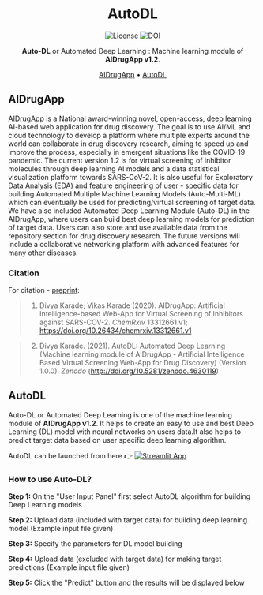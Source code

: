 <h1 align="center">
  AutoDL
</h1>

<p align="center">
  <a href='https://opensource.org/licenses/lgpl-2.1.php'>
    <img src='https://img.shields.io/badge/License-LGPL%202.1-blue.svg' alt='License'/>
  </a>

  <a href="https://zenodo.org/record/4630119#.YFnrc68zbIU">
    <img src="https://zenodo.org/badge/DOI/10.5281/zenodo.4630119.svg" alt="DOI">
  </a>

</p>

<p align="center">
    <b>Auto-DL</b> or Automated Deep Learning : Machine learning module of <b>AIDrugApp v1.2</b>.
</p>

<p align="center">
  <a href="#AIDrugApp">AIDrugApp</a> •
  <a href="#AutoDL">AutoDL</a>
</p>


## AIDrugApp
[AIDrugApp](https://sars-covid-app.herokuapp.com/) is a National award-winning novel, open-access, deep learning AI-based web application for drug discovery. The goal is to use AI/ML and cloud technology to develop a platform where multiple experts around the world can collaborate in drug discovery research, aiming to speed up and improve the process, especially in emergent situations like the COVID-19 pandemic. The current version 1.2 is for virtual screening of inhibitor molecules through deep learning AI models and a data statistical visualization platform towards SARS-CoV-2. It is also useful for Exploratory Data Analysis (EDA) and feature engineering of user - specific data for building Automated Multiple Machine Learning Models (Auto-Multi-ML) which can eventually be used for predicting/virtual screening of target data. We have also included Automated Deep Learning Module (Auto-DL) in the AIDrugApp, where users can build best deep learning models for prediction of target data. Users can also store and use available data from the repository section for drug discovery research. The future versions will include a collaborative networking platform with advanced features for many other diseases.

### Citation
For citation - [preprint](https://chemrxiv.org/articles/preprint/AIDrugApp_Artificial_Intelligence-based_Web-App_for_Virtual_Screening_of_Inhibitors_against_SARS-COV-2/13312661/1): 

> 1. Divya Karade; Vikas Karade (2020). AIDrugApp: Artificial Intelligence-based Web-App for Virtual Screening of Inhibitors against SARS-COV-2. *ChemRxiv* 13312661.v1; https://doi.org/10.26434/chemrxiv.13312661.v1 

> 2. Divya Karade. (2021). AutoDL: Automated Deep Learning (Machine learning module of AIDrugApp - Artificial Intelligence Based Virtual Screening Web-App for Drug Discovery) (Version 1.0.0). *Zenodo* (http://doi.org/10.5281/zenodo.4630119)


## AutoDL
Auto-DL or Automated Deep Learning is one of the machine learning module of <b>AIDrugApp v1.2</b>. It helps to create an easy to use and best Deep Learning (DL) model with neural networks on users data.It also helps to predict target data based on user specific deep learning algorithm.

AutoDL can be launched from here 👉 [![Streamlit App](https://static.streamlit.io/badges/streamlit_badge_black_white.svg)](https://share.streamlit.io/divyakarade/autodl/main/AutoDL.py)

### How to use Auto-DL?

<b>Step 1:</b> On the "User Input Panel" first select AutoDL algorithm for building Deep Learning models

<b>Step 2:</b> Upload data (included with target data) for building deep learning model (Example input file given)

<b>Step 3:</b> Specify the parameters for DL model building

<b>Step 4:</b> Upload data (excluded with target data) for making target predictions (Example input file given)

<b>Step 5:</b> Click the "Predict" button and the results will be displayed below
